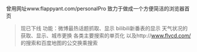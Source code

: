 曾用网址www.flappyant.com/personalPro
致力于做成一个方便简洁的浏览器首页
>现已下线
功能：微博最热话题抓取、显示
bilibili新番表的显示
天气状况的获取、显示、城市更换
各类主要搜索的单页化
以及http://www.flvcd.com/ 的搜索和百度地图的公交换乘搜索
